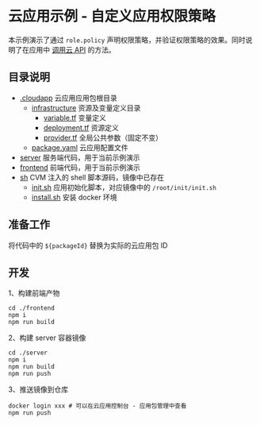 # 云应用示例 - 自定义应用权限策略

本示例演示了通过 `role.policy` 声明权限策略，并验证权限策略的效果。同时说明了在应用中 [调用云 API](https://cloud.tencent.com/document/product/1689/109427) 的方法。

## 目录说明
- [.cloudapp](.cloudapp) 云应用应用包根目录
  - [infrastructure](.cloudapp/infrastructure) 资源及变量定义目录
    - [variable.tf](.cloudapp/infrastructure/variable.tf) 变量定义
    - [deployment.tf](.cloudapp/infrastructure/deployment.tf) 资源定义
    - [provider.tf](.cloudapp/infrastructure/provider.tf) 全局公共参数（固定不变）
  - [package.yaml](.cloudapp/package.yaml)  云应用配置文件
- [server](./server) 服务端代码，用于当前示例演示
- [frontend](./frontend) 前端代码，用于当前示例演示
- [sh](./sh) CVM 注入的 shell 脚本源码，镜像中已存在
  - [init.sh](./sh/init.sh) 应用初始化脚本，对应镜像中的 `/root/init/init.sh`
  - [install.sh](./sh/install.sh) 安装 docker 环境

## 准备工作

将代码中的 `${packageId}` 替换为实际的云应用包 ID

## 开发

1、构建前端产物

```
cd ./frontend
npm i
npm run build
```

2、构建 server 容器镜像

```
cd ./server
npm i
npm run build
npm run push
```

3、推送镜像到仓库

```
docker login xxx # 可以在云应用控制台 - 应用包管理中查看
npm run push
```
